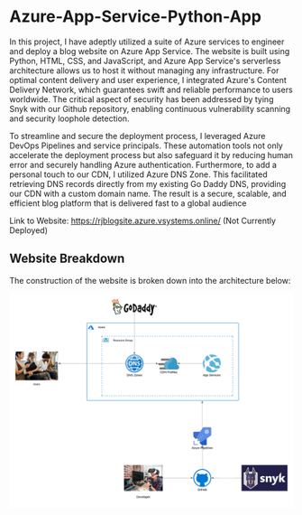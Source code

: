 # Azure-App-Service-Python-App

In this project, I have adeptly utilized a suite of Azure services to engineer and deploy a blog website on Azure App Service. The website is built using Python, HTML, CSS, and JavaScript, and Azure App Service's serverless architecture allows us to host it without managing any infrastructure. For optimal content delivery and user experience, I integrated Azure's Content Delivery Network, which guarantees swift and reliable performance to users worldwide. The critical aspect of security has been addressed by tying Snyk with our Github repository, enabling continuous vulnerability scanning and security loophole detection.

To streamline and secure the deployment process, I leveraged Azure DevOps Pipelines and service principals. These automation tools not only accelerate the deployment process but also safeguard it by reducing human error and securely handling Azure authentication. Furthermore, to add a personal touch to our CDN, I utilized Azure DNS Zone. This facilitated retrieving DNS records directly from my existing Go Daddy DNS, providing our CDN with a custom domain name. The result is a secure, scalable, and efficient blog platform that is delivered fast to a global audience

Link to Website: https://rjblogsite.azure.vsystems.online/ (Not Currently Deployed)


## Website Breakdown

The construction of the website is broken down into the architecture below:

![blog-website](https://github.com/rjones18/Images/blob/main/Azure%20App%20Blog%20Site.png)

